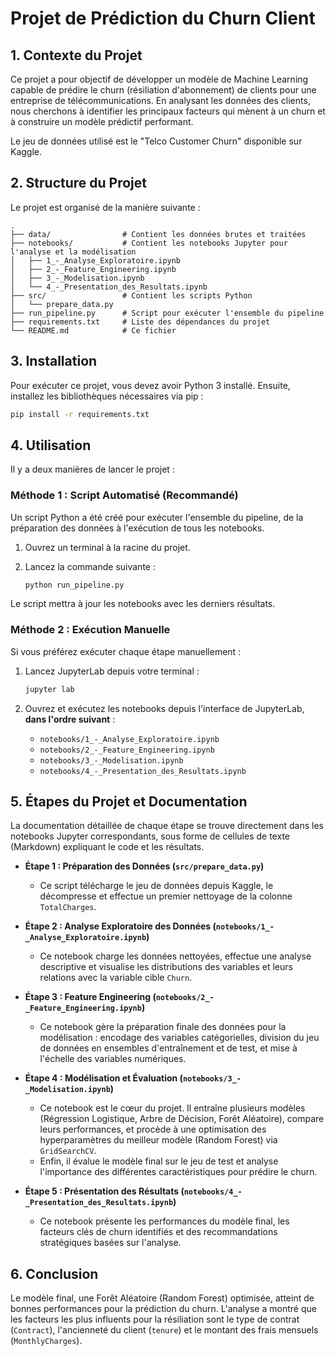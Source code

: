 # Projet de Prédiction du Churn Client

## 1. Contexte du Projet

Ce projet a pour objectif de développer un modèle de Machine Learning capable de prédire le churn (résiliation d'abonnement) de clients pour une entreprise de télécommunications. En analysant les données des clients, nous cherchons à identifier les principaux facteurs qui mènent à un churn et à construire un modèle prédictif performant.

Le jeu de données utilisé est le "Telco Customer Churn" disponible sur Kaggle.

## 2. Structure du Projet

Le projet est organisé de la manière suivante :

```
.  
├── data/                # Contient les données brutes et traitées
├── notebooks/           # Contient les notebooks Jupyter pour l'analyse et la modélisation
│   ├── 1_-_Analyse_Exploratoire.ipynb
│   ├── 2_-_Feature_Engineering.ipynb
│   ├── 3_-_Modelisation.ipynb
│   └── 4_-_Presentation_des_Resultats.ipynb
├── src/                 # Contient les scripts Python
│   └── prepare_data.py
├── run_pipeline.py      # Script pour exécuter l'ensemble du pipeline
├── requirements.txt     # Liste des dépendances du projet
└── README.md            # Ce fichier
```

## 3. Installation

Pour exécuter ce projet, vous devez avoir Python 3 installé. Ensuite, installez les bibliothèques nécessaires via pip :

```bash
pip install -r requirements.txt
```

## 4. Utilisation

Il y a deux manières de lancer le projet :

### Méthode 1 : Script Automatisé (Recommandé)

Un script Python a été créé pour exécuter l'ensemble du pipeline, de la préparation des données à l'exécution de tous les notebooks.

1.  Ouvrez un terminal à la racine du projet.
2.  Lancez la commande suivante :

    ```bash
    python run_pipeline.py
    ```

Le script mettra à jour les notebooks avec les derniers résultats.

### Méthode 2 : Exécution Manuelle

Si vous préférez exécuter chaque étape manuellement :

1.  Lancez JupyterLab depuis votre terminal :

    ```bash
    jupyter lab
    ```

2.  Ouvrez et exécutez les notebooks depuis l'interface de JupyterLab, **dans l'ordre suivant** :
    *   `notebooks/1_-_Analyse_Exploratoire.ipynb`
    *   `notebooks/2_-_Feature_Engineering.ipynb`
    *   `notebooks/3_-_Modelisation.ipynb`
    *   `notebooks/4_-_Presentation_des_Resultats.ipynb`

## 5. Étapes du Projet et Documentation

La documentation détaillée de chaque étape se trouve directement dans les notebooks Jupyter correspondants, sous forme de cellules de texte (Markdown) expliquant le code et les résultats.

*   **Étape 1 : Préparation des Données (`src/prepare_data.py`)**
    *   Ce script télécharge le jeu de données depuis Kaggle, le décompresse et effectue un premier nettoyage de la colonne `TotalCharges`.

*   **Étape 2 : Analyse Exploratoire des Données (`notebooks/1_-_Analyse_Exploratoire.ipynb`)**
    *   Ce notebook charge les données nettoyées, effectue une analyse descriptive et visualise les distributions des variables et leurs relations avec la variable cible `Churn`.

*   **Étape 3 : Feature Engineering (`notebooks/2_-_Feature_Engineering.ipynb`)**
    *   Ce notebook gère la préparation finale des données pour la modélisation : encodage des variables catégorielles, division du jeu de données en ensembles d'entraînement et de test, et mise à l'échelle des variables numériques.

*   **Étape 4 : Modélisation et Évaluation (`notebooks/3_-_Modelisation.ipynb`)**
    *   Ce notebook est le cœur du projet. Il entraîne plusieurs modèles (Régression Logistique, Arbre de Décision, Forêt Aléatoire), compare leurs performances, et procède à une optimisation des hyperparamètres du meilleur modèle (Random Forest) via `GridSearchCV`.
    *   Enfin, il évalue le modèle final sur le jeu de test et analyse l'importance des différentes caractéristiques pour prédire le churn.

*   **Étape 5 : Présentation des Résultats (`notebooks/4_-_Presentation_des_Resultats.ipynb`)**
    *   Ce notebook présente les performances du modèle final, les facteurs clés de churn identifiés et des recommandations stratégiques basées sur l'analyse.

## 6. Conclusion

Le modèle final, une Forêt Aléatoire (Random Forest) optimisée, atteint de bonnes performances pour la prédiction du churn. L'analyse a montré que les facteurs les plus influents pour la résiliation sont le type de contrat (`Contract`), l'ancienneté du client (`tenure`) et le montant des frais mensuels (`MonthlyCharges`).
